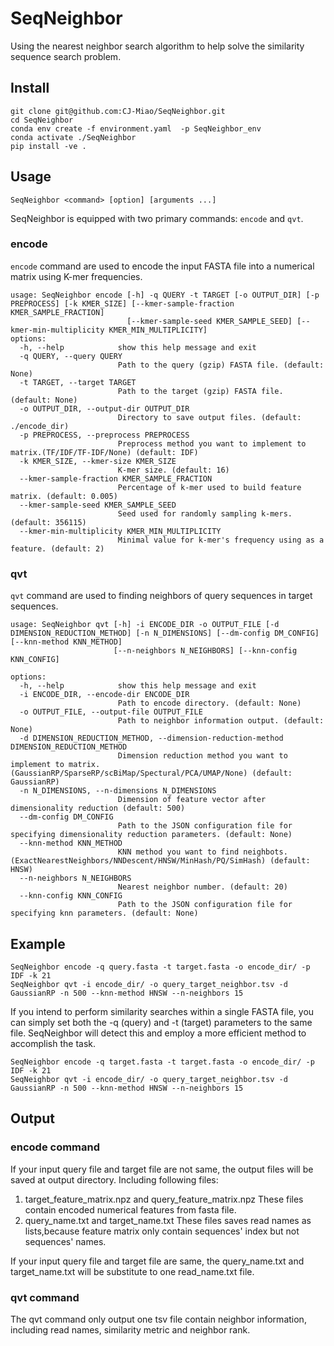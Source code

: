 # SeqNeighbor
Using the nearest neighbor search algorithm to help solve the similarity sequence search problem.
## Install
```
git clone git@github.com:CJ-Miao/SeqNeighbor.git
cd SeqNeighbor
conda env create -f environment.yaml  -p SeqNeighbor_env
conda activate ./SeqNeighbor
pip install -ve .
```
## Usage
```
SeqNeighbor <command> [option] [arguments ...]
```
SeqNeighbor is equipped with two primary commands: `encode` and `qvt`.
### encode
`encode` command are used to encode the input FASTA file into a numerical matrix using K-mer frequencies.
```
usage: SeqNeighbor encode [-h] -q QUERY -t TARGET [-o OUTPUT_DIR] [-p PREPROCESS] [-k KMER_SIZE] [--kmer-sample-fraction KMER_SAMPLE_FRACTION]
                          [--kmer-sample-seed KMER_SAMPLE_SEED] [--kmer-min-multiplicity KMER_MIN_MULTIPLICITY]
options:
  -h, --help            show this help message and exit
  -q QUERY, --query QUERY
                        Path to the query (gzip) FASTA file. (default: None)
  -t TARGET, --target TARGET
                        Path to the target (gzip) FASTA file. (default: None)
  -o OUTPUT_DIR, --output-dir OUTPUT_DIR
                        Directory to save output files. (default: ./encode_dir)
  -p PREPROCESS, --preprocess PREPROCESS
                        Preprocess method you want to implement to matrix.(TF/IDF/TF-IDF/None) (default: IDF)
  -k KMER_SIZE, --kmer-size KMER_SIZE
                        K-mer size. (default: 16)
  --kmer-sample-fraction KMER_SAMPLE_FRACTION
                        Percentage of k-mer used to build feature matrix. (default: 0.005)
  --kmer-sample-seed KMER_SAMPLE_SEED
                        Seed used for randomly sampling k-mers. (default: 356115)
  --kmer-min-multiplicity KMER_MIN_MULTIPLICITY
                        Minimal value for k-mer's frequency using as a feature. (default: 2)
```
### qvt
`qvt` command are used to finding neighbors of query sequences in target sequences.
```
usage: SeqNeighbor qvt [-h] -i ENCODE_DIR -o OUTPUT_FILE [-d DIMENSION_REDUCTION_METHOD] [-n N_DIMENSIONS] [--dm-config DM_CONFIG] [--knn-method KNN_METHOD]
                       [--n-neighbors N_NEIGHBORS] [--knn-config KNN_CONFIG]

options:
  -h, --help            show this help message and exit
  -i ENCODE_DIR, --encode-dir ENCODE_DIR
                        Path to encode directory. (default: None)
  -o OUTPUT_FILE, --output-file OUTPUT_FILE
                        Path to neighbor information output. (default: None)
  -d DIMENSION_REDUCTION_METHOD, --dimension-reduction-method DIMENSION_REDUCTION_METHOD
                        Dimension reduction method you want to implement to matrix.(GaussianRP/SparseRP/scBiMap/Spectural/PCA/UMAP/None) (default: GaussianRP)
  -n N_DIMENSIONS, --n-dimensions N_DIMENSIONS
                        Dimension of feature vector after dimensionality reduction (default: 500)
  --dm-config DM_CONFIG
                        Path to the JSON configuration file for specifying dimensionality reduction parameters. (default: None)
  --knn-method KNN_METHOD
                        KNN method you want to find neighbots.(ExactNearestNeighbors/NNDescent/HNSW/MinHash/PQ/SimHash) (default: HNSW)
  --n-neighbors N_NEIGHBORS
                        Nearest neighbor number. (default: 20)
  --knn-config KNN_CONFIG
                        Path to the JSON configuration file for specifying knn parameters. (default: None)
```
## Example 
```
SeqNeighbor encode -q query.fasta -t target.fasta -o encode_dir/ -p IDF -k 21
SeqNeighbor qvt -i encode_dir/ -o query_target_neighbor.tsv -d GaussianRP -n 500 --knn-method HNSW --n-neighbors 15
```
If you intend to perform similarity searches within a single FASTA file, you can simply set both the -q (query) and -t (target) parameters to the same file. SeqNeighbor will detect this and employ a more efficient method to accomplish the task.
```
SeqNeighbor encode -q target.fasta -t target.fasta -o encode_dir/ -p IDF -k 21
SeqNeighbor qvt -i encode_dir/ -o query_target_neighbor.tsv -d GaussianRP -n 500 --knn-method HNSW --n-neighbors 15
```
## Output
### encode command
If your input query file and target file are not same, the output files will be saved at output directory.
Including following files:
1. target_feature_matrix.npz and query_feature_matrix.npz
These files contain encoded numerical features from fasta file.
2. query_name.txt and target_name.txt
These files saves read names as lists,because feature matrix only contain sequences' index but not sequences' names.

If your input query file and target file are same, the query_name.txt and target_name.txt will be substitute to one read_name.txt file.

### qvt command
The qvt command only output one tsv file contain neighbor information, including read names, similarity metric and neighbor rank.
